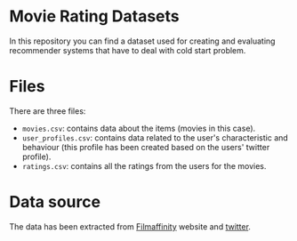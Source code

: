 # Movie Rating Datasets

In this repository you can find a dataset used for creating and evaluating recommender systems that have to deal with cold start problem.

# Files

There are three files:

* `movies.csv`: contains data about the items (movies in this case).
* `user_profiles.csv`: contains data related to the user's characteristic and behaviour (this profile has been created based on the users' twitter profile).
* `ratings.csv`: contains all the ratings from the users for the movies.

# Data source
The data has been extracted from [Filmaffinity](https://www.filmaffinity.com/es/main.html) website and [twitter](https://twitter.com).
